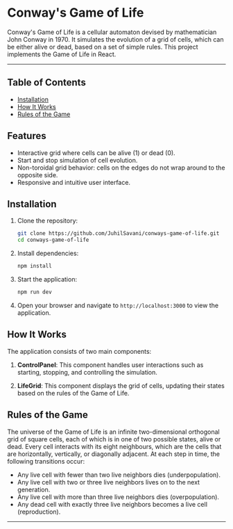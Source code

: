 # Conway's Game of Life

Conway's Game of Life is a cellular automaton devised by mathematician John Conway in 1970. It simulates the evolution of a grid of cells, which can be either alive or dead, based on a set of simple rules. This project implements the Game of Life in React.

--- 

## Table of Contents

- [Installation](#installation)
- [How It Works](#how-it-works)
- [Rules of the Game](#rules-of-the-game)

## Features

- Interactive grid where cells can be alive (1) or dead (0).
- Start and stop simulation of cell evolution.
- Non-toroidal grid behavior: cells on the edges do not wrap around to the opposite side.
- Responsive and intuitive user interface.

## Installation

1. Clone the repository:
   ```bash
   git clone https://github.com/JuhilSavani/conways-game-of-life.git
   cd conways-game-of-life
   ```

2. Install dependencies:
   ```bash
   npm install
   ```

3. Start the application:
   ```bash
   npm run dev
   ```

4. Open your browser and navigate to `http://localhost:3000` to view the application.


## How It Works

The application consists of two main components:

1. **ControlPanel**: This component handles user interactions such as starting, stopping, and controlling the simulation.

2. **LifeGrid**: This component displays the grid of cells, updating their states based on the rules of the Game of Life.

## Rules of the Game

The universe of the Game of Life is an infinite two-dimensional orthogonal grid of square cells, each of which is in one of two possible states, alive or dead. Every cell interacts with its eight neighbours, which are the cells that are horizontally, vertically, or diagonally adjacent. At each step in time, the following transitions occur:

- Any live cell with fewer than two live neighbors dies (underpopulation).
- Any live cell with two or three live neighbors lives on to the next generation.
- Any live cell with more than three live neighbors dies (overpopulation).
- Any dead cell with exactly three live neighbors becomes a live cell (reproduction).


---

